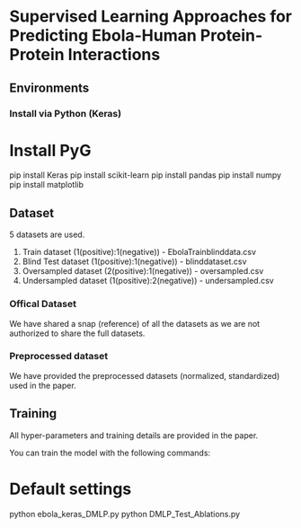 # Supervised Learning Approaches for Predicting Ebola-Human Protein-Protein Interactions

## Environments

### Install via Python (Keras)

# Install PyG
pip install Keras
pip install scikit-learn
pip install pandas
pip install numpy
pip install matplotlib

## Dataset
5 datasets are used.
1. Train dataset (1(positive):1(negative)) - EbolaTrainblinddata.csv
2. Blind Test dataset (1(positive):1(negative)) - blinddataset.csv
3. Oversampled dataset (2(positive):1(negative)) - oversampled.csv
4. Undersampled dataset (1(positive):2(negative)) - undersampled.csv
   
### Offical Dataset
We have shared a snap (reference) of all the datasets as we are not authorized to share the full datasets.

### Preprocessed dataset
We have provided the preprocessed datasets (normalized, standardized) used in the paper.

## Training

All hyper-parameters and training details are provided in the paper.

You can train the model with the following commands:

# Default settings
python ebola_keras_DMLP.py 
python DMLP_Test_Ablations.py
